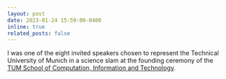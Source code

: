 ```yaml
---
layout: post
date: 2023-01-24 15:59:00-0400
inline: true
related_posts: false
---
```


I was one of the eight invited speakers chosen to represent the Technical University of Munich in a science slam at the founding ceremony of the [TUM School of Computation, Information and Technology](https://www.cit.tum.de/en/cit/school/news-events/founding-ceremony/#c1442).
